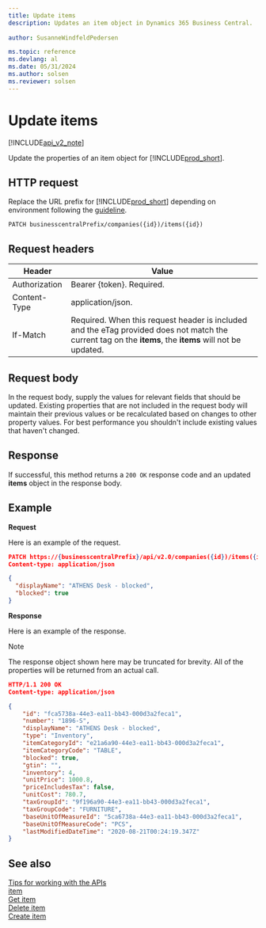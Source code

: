 ```yaml
---
title: Update items  
description: Updates an item object in Dynamics 365 Business Central.
 
author: SusanneWindfeldPedersen

ms.topic: reference
ms.devlang: al
ms.date: 05/31/2024
ms.author: solsen
ms.reviewer: solsen
---
```


# Update items

[!INCLUDE[api_v2_note](../../../includes/api_v2_note.md)]

Update the properties of an item object for [!INCLUDE[prod_short](../../../includes/prod_short.md)].

## HTTP request
Replace the URL prefix for [!INCLUDE[prod_short](../../../includes/prod_short.md)] depending on environment following the [guideline](../../v2.0/endpoints-apis-for-dynamics.md).
```
PATCH businesscentralPrefix/companies({id})/items({id})
```

## Request headers

|Header       |Value                    |
|-------------|-------------------------|
|Authorization|Bearer {token}. Required.|
|Content-Type |application/json.        |
|If-Match     |Required. When this request header is included and the eTag provided does not match the current tag on the **items**, the **items** will not be updated. |

## Request body
In the request body, supply the values for relevant fields that should be updated. Existing properties that are not included in the request body will maintain their previous values or be recalculated based on changes to other property values. For best performance you shouldn't include existing values that haven't changed.

## Response
If successful, this method returns a ```200 OK``` response code and an updated **items** object in the response body.

## Example
**Request**

Here is an example of the request.
```json
PATCH https://{businesscentralPrefix}/api/v2.0/companies({id})/items({id})
Content-type: application/json

{
  "displayName": "ATHENS Desk - blocked",
  "blocked": true
}
```

**Response**

Here is an example of the response. 

> [!NOTE]  
>   The response object shown here may be truncated for brevity. All of the properties will be returned from an actual call.

```json
HTTP/1.1 200 OK
Content-type: application/json

{
    "id": "fca5738a-44e3-ea11-bb43-000d3a2feca1",
    "number": "1896-S",
    "displayName": "ATHENS Desk - blocked",
    "type": "Inventory",
    "itemCategoryId": "e21a6a90-44e3-ea11-bb43-000d3a2feca1",
    "itemCategoryCode": "TABLE",
    "blocked": true,
    "gtin": "",
    "inventory": 4,
    "unitPrice": 1000.8,
    "priceIncludesTax": false,
    "unitCost": 780.7,
    "taxGroupId": "9f196a90-44e3-ea11-bb43-000d3a2feca1",
    "taxGroupCode": "FURNITURE",
    "baseUnitOfMeasureId": "5ca6738a-44e3-ea11-bb43-000d3a2feca1",
    "baseUnitOfMeasureCode": "PCS",
    "lastModifiedDateTime": "2020-08-21T00:24:19.347Z"
}
```

## See also
[Tips for working with the APIs](../../../developer/devenv-connect-apps-tips.md)    
[item](../resources/dynamics_item.md)    
[Get item](dynamics_item_Get.md)    
[Delete item](dynamics_item_Delete.md)    
[Create item](dynamics_item_Create.md)    
